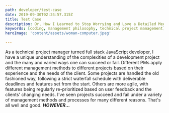 ```yaml
---
path: developer/test-case
date: 2019-09-30T02:24:57.315Z
title: Test Case
description: Or, How I Learned to Stop Worrying and Love a Detailed Meeting Outline
keywords: [coding, management philosophy, technical project management]
heroImage: 'content/assets/woman-computer.jpeg'

---
```

<p>As a technical project manager turned full stack JavaScript developer, I have a unique understanding of the complexities of a development project and the many and varied ways one can succeed or fail. Different PMs apply different management methods to different projects based on their experience and the needs of the client. Some projects are handled the old fashioned way, following a strict waterfall schedule with deliverable deadlines and features set from the start. Others are more agile, with features being regularly re-prioritized based on user feedback and the clients' changing needs. I've seen projects succeed and fail under a variety of management methods and processes for many different reasons. That's all well and good. <strong><em>HOWEVER...</em></strong></p>
